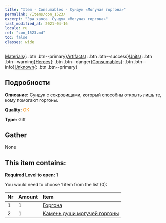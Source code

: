 ```yaml
---
title: "Item - Consumables - Сундук «Могучая горгона»"
permalink: /Items/con_1523/
excerpt: "Эра хаоса  Сундук «Могучая горгона»"
last_modified_at: 2021-04-16
locale: ru
ref: "con_1523.md"
toc: false
classes: wide
---
```

 [Materials](/ru/Items/){: .btn .btn--primary}[Artifacts](/ru/Items/Artifacts/){: .btn .btn--success}[Units](/ru/Items/Units/){: .btn .btn--warning}[Heroes](/ru/Items/Heroes/){: .btn .btn--danger}[Consumables](/ru/Items/Consumables/){: .btn .btn--info}[Unknown](/ru/Items/Unknown/){: .btn .btn--primary}

## Подробности
 **Описание:** Сундук с сокровищами, который способны открыть лишь те, кому помогают горгоны.

 **Quality:** <span style="color: #FF8C00">OK</span>

 **Type:** Gift

## Gather

  None

## This item contains:

 **Required Level to open:** 1

 You would need to choose 1 item from the list (0):

  | Nr | Amount |     Item    |
  |:---|:-------|:------------|
  | 1 | 1 | [Горгона](/ru/Items/unt_257/) |  | 
  | 2 | 1 | [Камень души могучей горгоны](/ru/Items/unt_339/) |  | 
